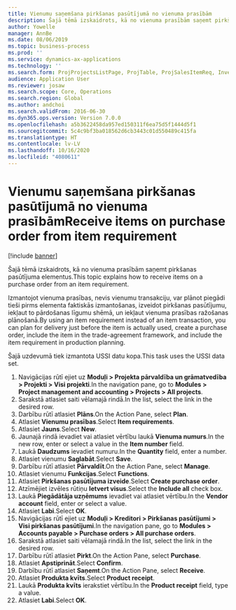 ```yaml
---
title: Vienumu saņemšana pirkšanas pasūtījumā no vienuma prasībām
description: Šajā tēmā izskaidrots, kā no vienuma prasībām saņemt pirkšanas pasūtījuma elementus.
author: Yowelle
manager: AnnBe
ms.date: 08/06/2019
ms.topic: business-process
ms.prod: ''
ms.service: dynamics-ax-applications
ms.technology: ''
ms.search.form: ProjProjectsListPage, ProjTable, ProjSalesItemReq, InventItemIdLookupSimple, PurchCreateFromSalesOrder, VendAccountItemLookup, PurchTable, PurchEditLines
audience: Application User
ms.reviewer: josaw
ms.search.scope: Core, Operations
ms.search.region: Global
ms.author: andchoi
ms.search.validFrom: 2016-06-30
ms.dyn365.ops.version: Version 7.0.0
ms.openlocfilehash: a5b3622458da957ed150311f6ea75d5f1444d5f1
ms.sourcegitcommit: 5c4c9bf3ba018562d6cb3443c01d550489c415fa
ms.translationtype: HT
ms.contentlocale: lv-LV
ms.lasthandoff: 10/16/2020
ms.locfileid: "4080611"
---
```

# <a name="receive-items-on-purchase-order-from-item-requirement"></a><span data-ttu-id="dfc30-103">Vienumu saņemšana pirkšanas pasūtījumā no vienuma prasībām</span><span class="sxs-lookup"><span data-stu-id="dfc30-103">Receive items on purchase order from item requirement</span></span>

[!include [banner](../../includes/banner.md)]

<span data-ttu-id="dfc30-104">Šajā tēmā izskaidrots, kā no vienuma prasībām saņemt pirkšanas pasūtījuma elementus.</span><span class="sxs-lookup"><span data-stu-id="dfc30-104">This topic explains how to receive items on a purchase order from an item requirement.</span></span>

<span data-ttu-id="dfc30-105">Izmantojot vienuma prasības, nevis vienumu transakciju, var plānot piegādi tieši pirms elementa faktiskās izmantošanas, izveidot pirkšanas pasūtījumu, iekļaut to pārdošanas līgumu shēmā, un iekļaut vienuma prasības ražošanas plānošanā.</span><span class="sxs-lookup"><span data-stu-id="dfc30-105">By using an item requirement instead of an item transaction, you can plan for delivery just before the item is actually used, create a purchase order, include the item in the trade-agreement framework, and include the item requirement in production planning.</span></span> 

<span data-ttu-id="dfc30-106">Šajā uzdevumā tiek izmantota USSI datu kopa.</span><span class="sxs-lookup"><span data-stu-id="dfc30-106">This task uses the USSI data set.</span></span>

1. <span data-ttu-id="dfc30-107">Navigācijas rūtī ejiet uz **Moduļi > Projekta pārvaldība un grāmatvedība > Projekti > Visi projekti**.</span><span class="sxs-lookup"><span data-stu-id="dfc30-107">In the navigation pane, go to **Modules > Project management and accounting > Projects > All projects**.</span></span>
2. <span data-ttu-id="dfc30-108">Sarakstā atlasiet saiti vēlamajā rindā.</span><span class="sxs-lookup"><span data-stu-id="dfc30-108">In the list, select the link in the desired row.</span></span>
3. <span data-ttu-id="dfc30-109">Darbību rūtī atlasiet **Plāns**.</span><span class="sxs-lookup"><span data-stu-id="dfc30-109">On the Action Pane, select **Plan**.</span></span>
4. <span data-ttu-id="dfc30-110">Atlasiet **Vienumu prasības**.</span><span class="sxs-lookup"><span data-stu-id="dfc30-110">Select **Item requirements**.</span></span>
5. <span data-ttu-id="dfc30-111">Atlasiet **Jauns**.</span><span class="sxs-lookup"><span data-stu-id="dfc30-111">Select **New**.</span></span>
6. <span data-ttu-id="dfc30-112">Jaunajā rindā ievadiet vai atlasiet vērtību laukā **Vienuma numurs**.</span><span class="sxs-lookup"><span data-stu-id="dfc30-112">In the new row, enter or select a value in the **Item number** field.</span></span>
7. <span data-ttu-id="dfc30-113">Laukā **Daudzums** ievadiet numuru.</span><span class="sxs-lookup"><span data-stu-id="dfc30-113">In the **Quantity** field, enter a number.</span></span>
8. <span data-ttu-id="dfc30-114">Atlasiet vienumu **Saglabāt**.</span><span class="sxs-lookup"><span data-stu-id="dfc30-114">Select **Save**.</span></span>
9. <span data-ttu-id="dfc30-115">Darbību rūtī atlasiet **Pārvaldīt**.</span><span class="sxs-lookup"><span data-stu-id="dfc30-115">On the Action Pane, select **Manage**.</span></span>
10. <span data-ttu-id="dfc30-116">Atlasiet vienumu **Funkcijas**.</span><span class="sxs-lookup"><span data-stu-id="dfc30-116">Select **Functions**.</span></span>
11. <span data-ttu-id="dfc30-117">Atlasiet **Pirkšanas pasūtījuma izveide**.</span><span class="sxs-lookup"><span data-stu-id="dfc30-117">Select **Create purchase order**.</span></span>
12. <span data-ttu-id="dfc30-118">Atzīmējiet izvēles rūtiņu **Ietvert visus**.</span><span class="sxs-lookup"><span data-stu-id="dfc30-118">Select the **Include all** check box.</span></span>
13. <span data-ttu-id="dfc30-119">Laukā **Piegādātāja uzņēmums** ievadiet vai atlasiet vērtību.</span><span class="sxs-lookup"><span data-stu-id="dfc30-119">In the **Vendor account** field, enter or select a value.</span></span>
14. <span data-ttu-id="dfc30-120">Atlasiet **Labi**.</span><span class="sxs-lookup"><span data-stu-id="dfc30-120">Select **OK**.</span></span>
15. <span data-ttu-id="dfc30-121">Navigācijas rūtī ejiet uz **Moduļi > Kreditori > Pirkšanas pasūtījumi > Visi pirkšanas pasūtījumi**.</span><span class="sxs-lookup"><span data-stu-id="dfc30-121">In the navigation pane, go to **Modules > Accounts payable > Purchase orders > All purchase orders**.</span></span>
16. <span data-ttu-id="dfc30-122">Sarakstā atlasiet saiti vēlamajā rindā.</span><span class="sxs-lookup"><span data-stu-id="dfc30-122">In the list, select the link in the desired row.</span></span>
17. <span data-ttu-id="dfc30-123">Darbību rūtī atlasiet **Pirkt**.</span><span class="sxs-lookup"><span data-stu-id="dfc30-123">On the Action Pane, select **Purchase**.</span></span>
18. <span data-ttu-id="dfc30-124">Atlasiet **Apstiprināt**.</span><span class="sxs-lookup"><span data-stu-id="dfc30-124">Select **Confirm**.</span></span>
19. <span data-ttu-id="dfc30-125">Darbību rūtī atlasiet **Saņemt**.</span><span class="sxs-lookup"><span data-stu-id="dfc30-125">On the Action Pane, select **Receive**.</span></span>
20. <span data-ttu-id="dfc30-126">Atlasiet **Produkta kvīts**.</span><span class="sxs-lookup"><span data-stu-id="dfc30-126">Select **Product receipt**.</span></span>
21. <span data-ttu-id="dfc30-127">Laukā **Produkta kvīts** ierakstiet vērtību.</span><span class="sxs-lookup"><span data-stu-id="dfc30-127">In the **Product receipt** field, type a value.</span></span>
22. <span data-ttu-id="dfc30-128">Atlasiet **Labi**.</span><span class="sxs-lookup"><span data-stu-id="dfc30-128">Select **OK**.</span></span>

